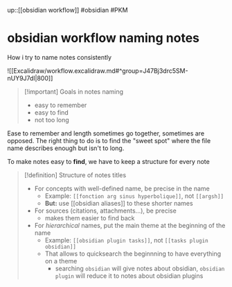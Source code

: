 up::[[obsidian workflow]]
#obsidian #PKM 
# obsidian workflow naming notes
How i try to name notes consistently

![[Excalidraw/workflow.excalidraw.md#^group=J47Bj3drc5SM-nUY9J7dl|800]]

> [!important] Goals in notes naming
>  - easy to remember
>  - easy to find
>  - not too long

Ease to remember and length sometimes go together, sometimes are opposed. The right thing to do is to find the "sweet spot" where the file name describes enough but isn't to long.

To make notes easy to **find**, we have to keep a structure for every note

> [!definition] Structure of notes titles
>  - For concepts with well-defined name, be precise in the name
>      - Example: `[[fonction arg sinus hyperbolique]]`, not `[[argsh]]`
>      - **But:** use [[obsidian aliases]] to these shorter names
>  - For sources (citations, attachments...), be precise
>      - makes them easier to find back
>  - For _hierarchical_ names, put the main theme at the beginning of the name
>      - Example: `[[obsidian plugin tasks]]`, not `[[tasks plugin obsidian]]`
>      - That allows to quicksearch the beginnning to have everything on a theme
>          - searching `obsidian` will give notes about obsidian, `obsidian plugin` will reduce it to notes about obsidian plugins

